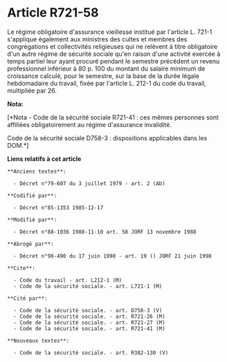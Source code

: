 # Article R721-58

Le régime obligatoire d'assurance vieillesse institué par l'article L. 721-1 s'applique également aux ministres des cultes et
membres des congrégations et collectivités religieuses qui ne relèvent à titre obligatoire d'un autre régime de sécurité
sociale qu'en raison d'une activité exercée à temps partiel leur ayant procuré pendant le semestre précédent un revenu
professionnel inférieur à 80 p. 100 du montant du salaire minimum de croissance calculé, pour le semestre, sur la base de la
durée légale hebdomadaire du travail, fixée par l'article L. 212-1 du code du travail, multipliée par 26.

**Nota:**

[*Nota - Code de la sécurité sociale R721-41 : ces mêmes personnes sont affiliées obligatoirement au régime d'assurance
invalidité.

Code de la sécurité sociale D758-3 : dispositions applicables dans les DOM.*]

**Liens relatifs à cet article**

	**Anciens textes**:

	  - Décret n°79-607 du 3 juillet 1979 - art. 2 (Ab)

	**Codifié par**:

	  - Décret n°85-1353 1985-12-17

	**Modifié par**:

	  - Décret n°88-1036 1988-11-10 art. 58 JORF 13 novembre 1988

	**Abrogé par**:

	  - Décret n°98-490 du 17 juin 1998 - art. 19 () JORF 21 juin 1998

	**Cite**:

	  - Code du travail - art. L212-1 (M)
	  - Code de la sécurité sociale. - art. L721-1 (M)

	**Cité par**:

	  - Code de la sécurité sociale. - art. D758-3 (V)
	  - Code de la sécurité sociale. - art. R721-26 (M)
	  - Code de la sécurité sociale. - art. R721-27 (M)
	  - Code de la sécurité sociale. - art. R721-41 (M)

	**Nouveaux textes**:

	  - Code de la sécurité sociale. - art. R382-130 (V)
